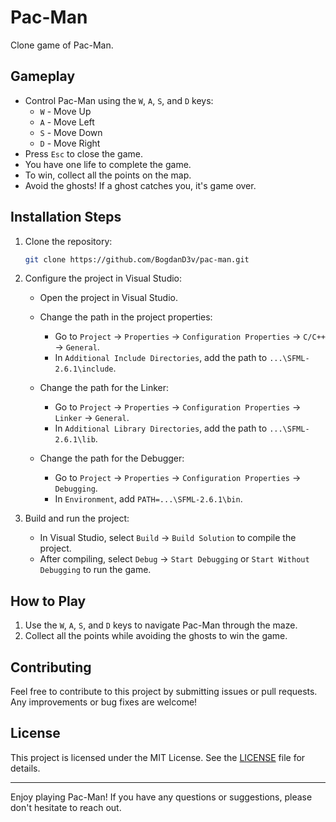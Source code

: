 # Pac-Man

Clone game of Pac-Man.

## Gameplay

- Control Pac-Man using the `W`, `A`, `S`, and `D` keys:
  - `W` - Move Up
  - `A` - Move Left
  - `S` - Move Down
  - `D` - Move Right
- Press `Esc` to close the game.
- You have one life to complete the game.
- To win, collect all the points on the map.
- Avoid the ghosts! If a ghost catches you, it's game over.

## Installation Steps

1. Clone the repository:
    ```bash
    git clone https://github.com/BogdanD3v/pac-man.git
    ```

2. Configure the project in Visual Studio:

    - Open the project in Visual Studio.

    - Change the path in the project properties:
        - Go to `Project` -> `Properties` -> `Configuration Properties` -> `C/C++` -> `General`.
        - In `Additional Include Directories`, add the path to `...\SFML-2.6.1\include`.

    - Change the path for the Linker:
        - Go to `Project` -> `Properties` -> `Configuration Properties` -> `Linker` -> `General`.
        - In `Additional Library Directories`, add the path to `...\SFML-2.6.1\lib`.

    - Change the path for the Debugger:
        - Go to `Project` -> `Properties` -> `Configuration Properties` -> `Debugging`.
        - In `Environment`, add `PATH=...\SFML-2.6.1\bin`.

3. Build and run the project:
    - In Visual Studio, select `Build` -> `Build Solution` to compile the project.
    - After compiling, select `Debug` -> `Start Debugging` or `Start Without Debugging` to run the game.

## How to Play

1. Use the `W`, `A`, `S`, and `D` keys to navigate Pac-Man through the maze.
2. Collect all the points while avoiding the ghosts to win the game.

## Contributing

Feel free to contribute to this project by submitting issues or pull requests. Any improvements or bug fixes are welcome!

## License

This project is licensed under the MIT License. See the [LICENSE](LICENSE) file for details.

---

Enjoy playing Pac-Man! If you have any questions or suggestions, please don't hesitate to reach out.
